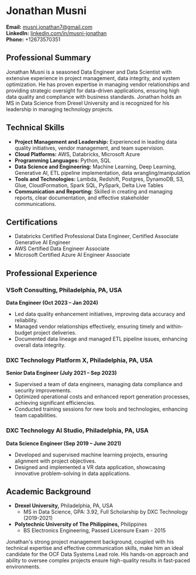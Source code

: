 # Jonathan Musni

**Email:** musni.jonathan7@gmail.com  
**LinkedIn:** [linkedin.com/in/musni-jonathan](https://www.linkedin.com/in/musni-jonathan/)  
**Phone:** +12673570351

## Professional Summary
Jonathan Musni is a seasoned Data Engineer and Data Scientist with extensive experience in project management, data integrity, and system optimization. He has proven expertise in managing vendor relationships and providing strategic oversight for data-driven applications, ensuring high data quality and compliance with business standards. Jonathan holds an MS in Data Science from Drexel University and is recognized for his leadership in managing technology projects.

## Technical Skills
- **Project Management and Leadership:** Experienced in leading data quality initiatives, vendor management, and team supervision.
- **Cloud Platforms:** AWS, Databricks, Microsoft Azure
- **Programming Languages:** Python, SQL
- **Data Science and Engineering:** Machine Learning, Deep Learning, Generative AI, ETL pipeline implementation, data wrangling/manipulation
- **Tools and Technologies:** Lambda, Redshift, Postgres, DynamoDB, S3, Glue, CloudFormation, Spark SQL, PySpark, Delta Live Tables
- **Communication and Reporting:** Skilled in creating and managing reports, clear documentation, and effective stakeholder communications.

## Certifications
- Databricks Certified Professional Data Engineer, Certified Associate Generative AI Engineer
- AWS Certified Data Engineer Associate
- Microsoft Certified Azure AI Engineer Associate

## Professional Experience
### VSoft Consulting, Philadelphia, PA, USA
**Data Engineer (Oct 2023 – Jan 2024)**
- Led data quality enhancement initiatives, improving data accuracy and reliability.
- Managed vendor relationships effectively, ensuring timely and within-budget project deliveries.
- Documented data lineage and managed ETL pipeline issues, enhancing overall data integrity.

### DXC Technology Platform X, Philadelphia, PA, USA
**Senior Data Engineer (July 2021 – Sep 2023)**
- Supervised a team of data engineers, managing data compliance and security improvements.
- Optimized operational costs and enhanced report generation processes, achieving significant efficiencies.
- Conducted training sessions for new tools and technologies, enhancing team capabilities.

### DXC Technology AI Studio, Philadelphia, PA, USA
**Data Science Engineer (Sep 2019 – June 2021)**
- Developed and supervised machine learning projects, ensuring alignment with project objectives.
- Designed and implemented a VR data application, showcasing innovative problem-solving in data applications.

## Academic Background
- **Drexel University,** Philadelphia, PA, USA
  - MS in Data Science, GPA: 3.92, Full Scholarship by DXC Technology (2019-2021)
- **Polytechnic University of The Philippines,** Philippines
  - BS Electronics Engineering, Passed Licensure Exam - 2015

Jonathan's strong project management background, coupled with his technical expertise and effective communication skills, make him an ideal candidate for the OCF Data Systems Lead role. His hands-on approach and ability to oversee complex projects ensure high-quality results in fast-paced environments.